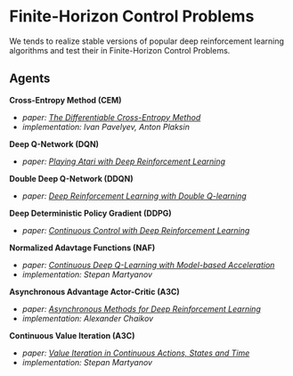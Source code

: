 # Finite-Horizon Control Problems

We tends to realize stable versions of popular deep reinforcement learning algorithms and test their in Finite-Horizon Control Problems.




## Agents

**Cross-Entropy Method (CEM)**
- *paper: [The Differentiable Cross-Entropy Method](https://arxiv.org/pdf/1909.12830.pdf)*
- *implementation: Ivan Pavelyev, Anton Plaksin*

**Deep Q-Network (DQN)**
- *paper: [Playing Atari with Deep Reinforcement Learning](https://arxiv.org/pdf/1312.5602.pdf)*

**Double Deep Q-Network (DDQN)**
- *paper: [Deep Reinforcement Learning with Double Q-learning](https://arxiv.org/pdf/1509.06461.pdf)*

**Deep Deterministic Policy Gradient (DDPG)**
- *paper: [Continuous Control with Deep Reinforcement Learning](https://arxiv.org/pdf/1509.02971.pdf)*

**Normalized Adavtage Functions (NAF)**
- *paper: [Continuous Deep Q-Learning with Model-based Acceleration](https://arxiv.org/pdf/1603.00748.pdf)*
- *implementation: Stepan Martyanov*

**Asynchronous Advantage Actor-Critic (A3C)**
- *paper: [Asynchronous Methods for Deep Reinforcement Learning](https://arxiv.org/pdf/1602.01783.pdf)*
- *implementation: Alexander Chaikov*

**Continuous Value Iteration (A3C)**
- *paper: [Value Iteration in Continuous Actions, States and Time](https://arxiv.org/pdf/2105.04682.pdf)*
- *implementation: Stepan Martyanov*

